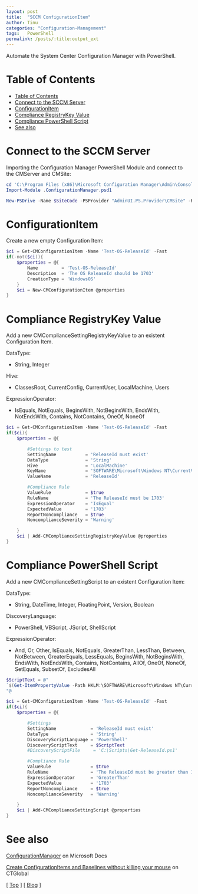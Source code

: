 ```yaml
---
layout: post
title:  "SCCM ConfigurationItem"
author: Tinu
categories: "Configuration-Management"
tags:   PowerShell
permalink: /posts/:title:output_ext
---
```


Automate the System Center Configuration Manager with PowerShell.

# Table of Contents

- [Table of Contents](#table-of-contents)
- [Connect to the SCCM Server](#connect-to-the-sccm-server)
- [ConfigurationItem](#configurationitem)
- [Compliance RegistryKey Value](#compliance-registrykey-value)
- [Compliance PowerShell Script](#compliance-powershell-script)
- [See also](#see-also)

# Connect to the SCCM Server

Importing the Configuration Manager PowerShell Module and connect to the CMServer and CMSite:

````powershell
cd 'C:\Program Files (x86)\Microsoft Configuration Manager\Admin\Console\bin'
Import-Module .ConfigurationManager.psd1

New-PSDrive -Name $SiteCode -PSProvider "AdminUI.PS.Provider\CMSite" -Root $SiteServer -Description $SiteCode
````

# ConfigurationItem

Create a new empty Configuration Item:

````powershell
$ci = Get-CMConfigurationItem -Name 'Test-OS-ReleaseId' -Fast
if(-not($ci)){
    $properties = @{
        Name         = 'Test-OS-ReleaseId'
        Description  = 'The OS ReleaseId should be 1703'
        CreationType = 'WindowsOS'
    }
    $ci = New-CMConfigurationItem @properties
}
````

# Compliance RegistryKey Value

Add a new CMComplianceSettingRegistryKeyValue to an existent Configuration Item.

DataType:

- String, Integer

Hive:

- ClassesRoot, CurrentConfig, CurrentUser, LocalMachine, Users

ExpressionOperator:

- IsEquals, NotEquals, BeginsWith, NotBeginsWith, EndsWith, NotEndsWith, Contains, NotContains, OneOf, NoneOf

````powershell
$ci = Get-CMConfigurationItem -Name 'Test-OS-ReleaseId' -Fast
if($ci){
    $properties = @{

        #Settings to test
        SettingName           = 'ReleaseId must exist'
        DataType              = 'String'
        Hive                  = 'LocalMachine'
        KeyName               = 'SOFTWARE\Microsoft\Windows NT\CurrentVersion'
        ValueName             = 'ReleaseId'

        #Compliance Rule
        ValueRule             = $true
        RuleName              = 'The ReleaseId must be 1703'
        ExpressionOperator    = 'IsEqual'
        ExpectedValue         = '1703'
        ReportNoncompliance   = $true
        NoncomplianceSeverity = 'Warning'

    }
    $ci | Add-CMComplianceSettingRegistryKeyValue @properties
}
````

# Compliance PowerShell Script

Add a new CMComplianceSettingScript to an existent Configuration Item:

DataType:

- String, DateTime, Integer, FloatingPoint, Version, Boolean

DiscoveryLanguage:

- PowerShell, VBScript, JScript, ShellScript

ExpressionOperator:

- And, Or, Other, IsEquals, NotEquals, GreaterThan, LessThan, Between, NotBetween, GreaterEquals, LessEquals, BeginsWith, NotBeginsWith, EndsWith, NotEndsWith, Contains, NotContains, AllOf, OneOf, NoneOf, SetEquals, SubsetOf, ExcludesAll

````powershell
$ScriptText = @"
`$(Get-ItemPropertyValue -Path HKLM:\SOFTWARE\Microsoft\Windows NT\CurrentVersion -Name ReleaseId)
"@

$ci = Get-CMConfigurationItem -Name 'Test-OS-ReleaseId' -Fast
if($ci){
    $properties = @{

        #Settings
        SettingName             = 'ReleaseId must exist'
        DataType                = 'String'
        DiscoveryScriptLanguage = 'PowerShell'
        DiscoveryScriptText     = $ScriptText
        #DiscoveryScriptFile     = 'C:\Scripts\Get-ReleaseId.ps1'

        #Compliance Rule
        ValueRule               = $true
        RuleName                = 'The ReleaseId must be greater than 1703'
        ExpressionOperator      = 'GreaterThan'
        ExpectedValue           = '1703'
        ReportNoncompliance     = $true
        NoncomplianceSeverity   = 'Warning'

    }
    $ci | Add-CMComplianceSettingScript @properties
}
````

# See also

[ConfigurationManager](https://docs.microsoft.com/en-us/powershell/module/configurationmanager/?view=sccm-ps) on Microsoft Docs

[Create ConfigurationItems and Baselines without killing your mouse](https://blog.ctglobalservices.com/uncategorized/rja/create-configurationitems-and-baselines-without-killing-your-mouse/) on CTGlobal

[ [Top](#table-of-contents) ] [ [Blog](../devops.html) ]